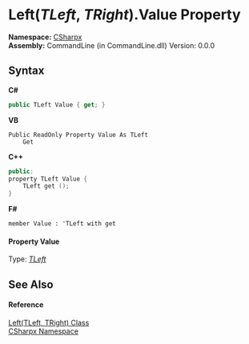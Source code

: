 # Left(*TLeft*, *TRight*).Value Property 
 

**Namespace:**&nbsp;<a href="N_CSharpx">CSharpx</a><br />**Assembly:**&nbsp;CommandLine (in CommandLine.dll) Version: 0.0.0

## Syntax

**C#**<br />
``` C#
public TLeft Value { get; }
```

**VB**<br />
``` VB
Public ReadOnly Property Value As TLeft
	Get
```

**C++**<br />
``` C++
public:
property TLeft Value {
	TLeft get ();
}
```

**F#**<br />
``` F#
member Value : 'TLeft with get

```


#### Property Value
Type: <a href="T_CSharpx_Left_2">*TLeft*</a>

## See Also


#### Reference
<a href="T_CSharpx_Left_2">Left(TLeft, TRight) Class</a><br /><a href="N_CSharpx">CSharpx Namespace</a><br />